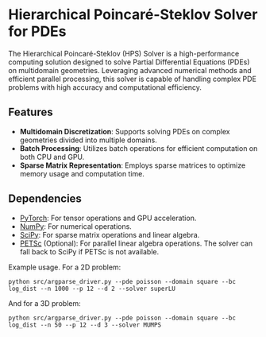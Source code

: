 # Hierarchical Poincaré-Steklov Solver for PDEs

The Hierarchical Poincaré-Steklov (HPS) Solver is a high-performance computing solution designed to solve Partial Differential Equations (PDEs) on multidomain geometries. Leveraging advanced numerical methods and efficient parallel processing, this solver is capable of handling complex PDE problems with high accuracy and computational efficiency.

## Features

- **Multidomain Discretization**: Supports solving PDEs on complex geometries divided into multiple domains.
- **Batch Processing**: Utilizes batch operations for efficient computation on both CPU and GPU.
- **Sparse Matrix Representation**: Employs sparse matrices to optimize memory usage and computation time.

## Dependencies

- [PyTorch](https://pytorch.org/): For tensor operations and GPU acceleration.
- [NumPy](https://numpy.org/): For numerical operations.
- [SciPy](https://scipy.org/): For sparse matrix operations and linear algebra.
- [PETSc](https://www.mcs.anl.gov/petsc/) (Optional): For parallel linear algebra operations. The solver can fall back to SciPy if PETSc is not available.

Example usage.
For a 2D problem:
```
python src/argparse_driver.py --pde poisson --domain square --bc log_dist --n 1000 --p 12 --d 2 --solver superLU
```
And for a 3D problem:
```
python src/argparse_driver.py --pde poisson --domain square --bc log_dist --n 50 --p 12 --d 3 --solver MUMPS
```
